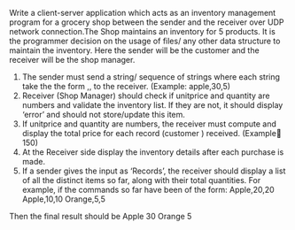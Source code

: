 Write a client-server  application which acts as an inventory management program for a grocery shop between the sender and the receiver over UDP network connection.The Shop maintains an inventory for 5 products. It is the programmer decision on the usage of files/ any other data structure to maintain the inventory. Here the sender will be the customer and the receiver will be the shop manager.
1.	The sender must send a string/ sequence of strings where each string take the the form <itemname>,<unitprice>,<quantity> to the receiver. (Example: apple,30,5) 
2.	Receiver (Shop Manager) should check if unitprice and quantity are numbers and validate the inventory list. If they are not, it should display ‘error’ and should not store/update this item.
3.	If unitprice and quantity are numbers, the receiver must compute and display the total price for each record (customer ) received. (Example:apple: 150) 
4.	At the Receiver side display the inventory details after each purchase is made. 
5.	If a sender gives the input as ‘Records’, the receiver should display a list of all the distinct items so far, along with their total quantities. For example, if the commands so far have been of the form:
Apple,20,20
Apple,10,10
Orange,5,5

Then the final result should be
Apple 30
Orange 5 
